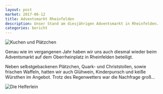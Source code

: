 ```yaml
---
layout: post
market: 2017-06-12
title: Adventsmarkt Rheinfelden
description: Unser Stand am diesjährigen Adventsmarkt in Rheinfelden.
categories: bericht
---
```


![Kuchen und Plätzchen](/images/auslage.jpg "Das Angebot an Plätzchen und Kuchen")

Genau wie im vergangenen Jahr haben wir uns auch diesmal wieder beim Adventsmarkt auf dem Oberrheinplatz in Rheinfelden beteiligt.

Neben selbstgebackenen Plätzchen, Quark- und Christstollen, sowie frischen Waffeln, hatten wir auch Glühwein, Kinderpunsch und keiße Würsthen im Angebot.
Trotz des Regenwetters war die Nachfrage groß...


![Die Helferlein](/images/gluehwein.jpg "Gute Stimmung trotz des Regens")
